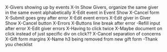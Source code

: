X-Givers showing up by events
X-In Show Givers, organize the same giver in the same event alphabetically
X-Edit event in Event Show
  X-Cancel form
  X-Submit goes grey after error
X-Edit event errors
X-Edit giver in Giver Show
  X-Cancel button
  X-Errors
    X-Buttons line break after error
    -Refill input after error
X-Edit giver errors
X-Having to click twice
  X-Maybe document on click instead of just specific div on click??
X-Cancel separation of concerns
X-Gift form margins
X-Name h3 being removed from new gift form
-Thank you checklist
